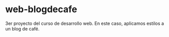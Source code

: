 # web-blogdecafe
3er proyecto del curso de desarrollo web. En este caso, aplicamos estilos a un blog de café.
